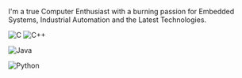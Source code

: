  I'm a true Computer Enthusiast with a burning passion for Embedded Systems, Industrial Automation and the Latest Technologies.


![C](https://img.shields.io/badge/-C-A8B9CC?style=flat-square&logo=C&logoColor=white)
![C++](https://img.shields.io/badge/-C++-00599C?style=flat-square&logo=C%2B%2B&logoColor=white)

![Java](https://img.shields.io/badge/-Java-007396?style=flat-square&logo=java&logoColor=white)




![Python](https://img.shields.io/badge/-Python-3776AB?style=flat-square&logo=Python&logoColor=white)






